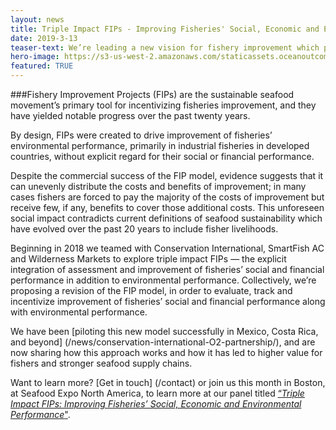 ```yaml
---
layout: news
title: Triple Impact FIPs - Improving Fisheries' Social, Economic and Environmental Performance
date: 2019-3-13
teaser-text: We’re leading a new vision for fishery improvement which provides better incentive and value for fisheries and more durable and applicable approaches to sustainable seafood supply.
hero-image: https://s3-us-west-2.amazonaws.com/staticassets.oceanoutcomes.org/news+and+analysis/hero+images/triple-impact-fips-session-boston-2019-hero.jpg
featured: TRUE
---
```

###Fishery Improvement Projects (FIPs) are the sustainable seafood movement’s primary tool for incentivizing fisheries improvement, and they have yielded notable progress over the past twenty years.

By design, FIPs were created to drive improvement of fisheries’ environmental performance, primarily in industrial fisheries in developed countries, without explicit regard for their social or financial performance.

Despite the commercial success of the FIP model, evidence suggests that it can unevenly distribute the costs and benefits of improvement; in many cases fishers are forced to pay the majority of the costs of improvement but receive few, if any, benefits to cover those additional costs. This unforeseen social impact contradicts current definitions of seafood sustainability which have evolved over the past 20 years to include fisher livelihoods.

Beginning in 2018 we teamed with Conservation International, SmartFish AC and Wilderness Markets to explore triple impact FIPs — the explicit integration of assessment and improvement of fisheries’ social and financial performance in addition to environmental performance. Collectively, we’re proposing a revision of the FIP model, in order to evaluate, track and incentivize improvement of fisheries’ social and financial performance along with environmental performance.

We have been [piloting this new model successfully in Mexico, Costa Rica, and beyond] (/news/conservation-international-O2-partnership/), and are now sharing how this approach works and how it has led to higher value for fishers and stronger seafood supply chains. 

Want to learn more? [Get in touch] (/contact) or join us this month in Boston, at Seafood Expo North America, to learn more at our panel titled <a href="https://www.seafoodexpo.com/north-america/session/triple-impact-fips-finding-and-capturing-value-to-accelerate-fisheries-improvement/" target="_blank">“*Triple Impact FIPs: Improving Fisheries’ Social, Economic and Environmental Performance*"</a>.
